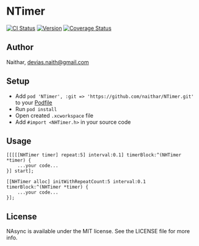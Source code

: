 # NTimer

[![CI Status](http://img.shields.io/travis/Naithar/NTimer.svg?style=flat)](https://travis-ci.org/Naithar/NTimer)
[![Version](https://img.shields.io/cocoapods/v/NTimer.svg?style=flat)](http://cocoapods.org/pods/NTimer)
[![Coverage Status](https://coveralls.io/repos/Naithar/NTimer/badge.svg?branch=master)](https://coveralls.io/r/Naithar/NTimer?branch=master)


## Author

Naithar, devias.naith@gmail.com

## Setup
* Add ```pod 'NTimer', :git => 'https://github.com/naithar/NTimer.git'``` to your [Podfile](http://cocoapods.org/)
* Run ```pod install```
* Open created ```.xcworkspace``` file
* Add ```#import <NHTimer.h>``` in your source code

## Usage
```objc
[[[[[NHTimer timer] repeat:5] interval:0.1] timerBlock:^(NHTimer *timer) {
    ...your code...
}] start];
```

```objc
[[NHTimer alloc] initWithRepeatCount:5 interval:0.1 timerBlock:^(NHTimer *timer) {
    ...your code...
}];
```


## License

NAsync is available under the MIT license. See the LICENSE file for more info.
